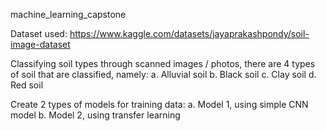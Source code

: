 machine_learning_capstone

Dataset used: https://www.kaggle.com/datasets/jayaprakashpondy/soil-image-dataset

Classifying soil types through scanned images / photos, there are 4 types of soil that are classified, namely:
a. Alluvial soil
b. Black soil
c. Clay soil
d. Red soil

Create 2 types of models for training data:
a. Model 1, using simple CNN model
b. Model 2, using transfer learning
